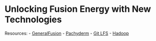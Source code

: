 # Unlocking Fusion Energy with New Technologies

Resources:
	- [GeneralFusion](www.generalfusion.com)
	- [Pachyderm](www.pachyderm.io)
	- [Git LFS](git-lfs.github.com)
	- [Hadoop](hadoop.apache.org)

